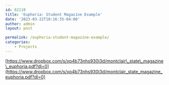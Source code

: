 ```yaml
---
id: 62110
title: 'Euphoria: Student Magazine Example'
date: '2023-03-22T10:16:35-04:00'
author: admin
layout: post

permalink: /euphoria-student-magazine-example/
categories:
    - Projects
---
```


[https://www.dropbox.com/s/xp4b73nhs930i3d/montclair\_state\_magazine\_euphoria.pdf?dl=0](https://www.dropbox.com/s/xp4b73nhs930i3d/montclair_state_magazine_euphoria.pdf?dl=0)